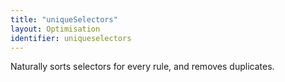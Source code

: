 ```yaml
---
title: "uniqueSelectors"
layout: Optimisation
identifier: uniqueselectors
---
```


<!-- This file was automatically generated. -->


Naturally sorts selectors for every rule, and removes duplicates.
